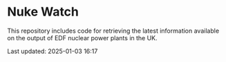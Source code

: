 # Nuke Watch

This repository includes code for retrieving the latest information available on the output of EDF nuclear power plants in the UK.

Last updated: 2025-01-03 16:17